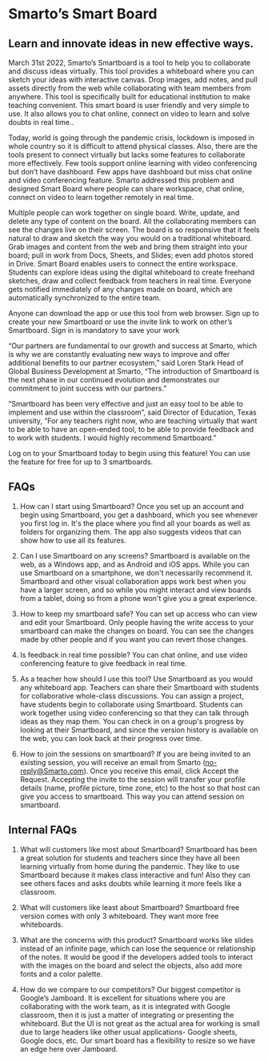 # Smarto’s Smart Board 
## Learn and innovate ideas in new effective ways. 

March 31st 2022, Smarto’s Smartboard is a tool to help you to collaborate and discuss ideas virtually. This tool provides a whiteboard where you can sketch your ideas with interactive canvas. Drop images, add notes, and pull assets directly from the web while collaborating with team members from anywhere. This tool is specifically built for educational institution to make teaching convenient. This smart board is user friendly and very simple to use. It also allows you to chat online, connect on video to learn and solve doubts in real time..

Today, world is going through the pandemic crisis, lockdown is imposed in whole country so it is difficult to attend physical classes. Also, there are the tools present to connect virtually but lacks some features to collaborate more effectively. Few tools support online learning with video conferencing but don’t have dashboard. Few apps have dashboard but miss chat online and video conferencing feature. Smarto addressed this problem and designed Smart Board where people can share workspace, chat online, connect on video to learn together remotely in real time.  

Multiple people can work together on single board. Write, update, and delete any type of content on the board. All the collaborating members can see the changes live on their screen. The board is so responsive that it feels natural to draw and sketch the way you would on a traditional whiteboard. Grab images and content from the web and bring them straight into your board; pull in work from Docs, Sheets, and Slides; even add photos stored in Drive. Smart Board enables users to connect the entire workspace. Students can explore ideas using the digital whiteboard to create freehand sketches, draw and collect feedback from teachers in real time. Everyone gets notified immediately of any changes made on board, which are automatically synchronized to the entire team.  

Anyone can download the app or use this tool from web browser. Sign up to create your new Smartboard or use the invite link to work on other’s Smartboard. Sign in is mandatory to save your work 

“Our partners are fundamental to our growth and success at Smarto, which is why we are constantly evaluating new ways to improve and offer additional benefits to our partner ecosystem,” said Loren Stark Head of Global Business Development at Smarto, “The introduction of Smartboard is the next phase in our continued evolution and demonstrates our commitment to joint success with our partners.” 

“Smartboard has been very effective and just an easy tool to be able to implement and use within the classroom”, said Director of Education, Texas university, “For any teachers right now, who are teaching virtually that want to be able to have an open-ended tool, to be able to provide feedback and to work with students. I would highly recommend Smartboard.”

Log on to your Smartboard today to begin using this feature! You can use the feature for free for up to 3 smartboards. 

## FAQs 
1. How can I start using Smartboard? 
Once you set up an account and begin using Smartboard, you get a dashboard, which you see whenever you first log in. It's the place where you find all your boards as well as folders for organizing them. The app also suggests videos that can show how to use all its features.
2. Can I use Smartboard on any screens?
Smartboard is available on the web, as a Windows app, and as Android and iOS apps. While you can use Smartboard on a smartphone, we don't necessarily recommend it. Smartboard and other visual collaboration apps work best when you have a larger screen, and so while you might interact and view boards from a tablet, doing so from a phone won't give you a great experience.
3. How to keep my smartboard safe? 
You can set up access who can view and edit your Smartboard. Only people having the write access to your smartboard can make the changes on board. You can see the changes made by other people and if you want you can revert those changes.

4. Is feedback in real time possible? 
You can chat online, and use video conferencing feature to give feedback in real time.

5. As a teacher how should I use this tool?
Use Smartboard as you would any whiteboard app. Teachers can share their Smartboard with students for collaborative whole-class discussions.
You can assign a project, have students begin to collaborate using Smartboard. Students can work together using video conferencing so that they can talk through ideas as they map them. You can check in on a group's progress by looking at their Smartboard, and since the version history is available on the web, you can look back at their progress over time.


6. How to join the sessions on smartboard? 
If you are being invited to an existing session, you will receive an email from Smarto (no-reply@Smarto.com). Once you receive this email, click Accept the Request.
Accepting the invite to the session will transfer your profile details (name, profile picture, time zone, etc) to the host so that host can give you access to smartboard. This way you can attend session on smartboard.

## Internal FAQs 
1. What will customers like most about Smartboard? 
Smartboard has been a great solution for students and teachers since they have all been learning virtually from home during the pandemic. They like to use Smartboard because it makes class interactive and fun! Also they can see others faces and asks doubts while learning it more feels like a classroom.

2. What will customers like least about Smartboard? 
Smartboard free version comes with only 3 whiteboard. They want more free whiteboards.

3. What are the concerns with this product? 
Smartboard works like slides instead of an infinite page, which can lose the sequence or relationship of the notes. It would be good if the developers added tools to interact with the images on the board and select the objects, also add more fonts and a color palette.

4. How do we compare to our competitors? 
Our biggest competitor is Google’s Jamboard.  It is excellent for situations where you are collaborating with the work team, as it is integrated with Google classroom, then it is just a matter of integrating or presenting the whiteboard. But the UI is not great as the actual area for working is small due to large headers like other usual applications- Google sheets, Google docs, etc. Our smart board has a flexibility to resize so we have an edge here over Jamboard.

